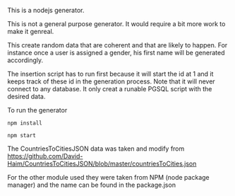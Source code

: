 
This is a nodejs generator.

This is not a general purpose generator.  It would require a bit more work to make it genreal.

This create random data that are coherent and that are likely to happen.  For instance once a user is assigned a gender, his first name will be generated accordingly.

The insertion script has to run first because it will start the id at 1 and it keeps track of these id in the generation process.  Note that it will never connect to any database.  It only creat a runable PGSQL script with the desired data.

To run the generator

`` npm install ``

`` npm start ``

The CountriesToCitiesJSON data was taken and modify from
https://github.com/David-Haim/CountriesToCitiesJSON/blob/master/countriesToCities.json

For the other module used they were taken from NPM (node package manager) and the name can be found in the package.json
